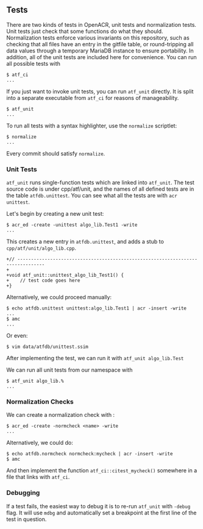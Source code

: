 ## Tests

There are two kinds of tests in OpenACR, unit tests and normalization tests.
Unit tests just check that some functions do what they should.
Normalization tests enforce various invariants on this repository, such as checking
that all files have an entry in the gitfile table, or round-tripping all data values
through a temporary MariaDB instance to ensure portability. In addition, all of the unit
tests are included here for convenience. You can run all possible tests with

    $ atf_ci
    ...

If you just want to invoke unit tests, you can run `atf_unit` directly.
It is split into a separate executable from `atf_ci` for reasons of manageability.

    $ atf_unit
    ...

To run all tests with a syntax highlighter, use the `normalize` scriptlet:

    $ normalize
    ...

Every commit should satisfy `normalize`.

### Unit Tests

`atf_unit` runs single-function tests which are linked into `atf_unit`.
The test source code is under cpp/atf/unit, and the names of all defined tests are in the table
`atfdb.unittest`. You can see what all the tests are with `acr unittest`.

Let's begin by creating a new unit test:

    $ acr_ed -create -unittest algo_lib.Test1 -write
    ...

This creates a new entry in `atfdb.unittest`, and adds a stub to `cpp/atf/unit/algo_lib.cpp`.

    +// --------------------------------------------------------------------------------
    +
    +void atf_unit::unittest_algo_lib_Test1() {
    +    // test code goes here
    +}

Alternatively, we could proceed manually:

    $ echo atfdb.unittest unittest:algo_lib.Test1 | acr -insert -write
    ...
    $ amc
    ...

Or even:

    $ vim data/atfdb/unittest.ssim

After implementing the test, we can run it with `atf_unit algo_lib.Test`

We can run all unit tests from our namespace with

    $ atf_unit algo_lib.%
    ...

### Normalization Checks

We can create a normalization check with :

    $ acr_ed -create -normcheck <name> -write
    ...

Alternatively, we could do:

    $ echo atfdb.normcheck normcheck:mycheck | acr -insert -write
    $ amc

And then implement the function `atf_ci::citest_mycheck()` somewhere
in a file that links with `atf_ci`.

### Debugging

If a test fails, the easiest way to debug it is to re-run `atf_unit` with
`-debug` flag. It will use `mdbg` and automatically set a breakpoint at the first
line of the test in question.

